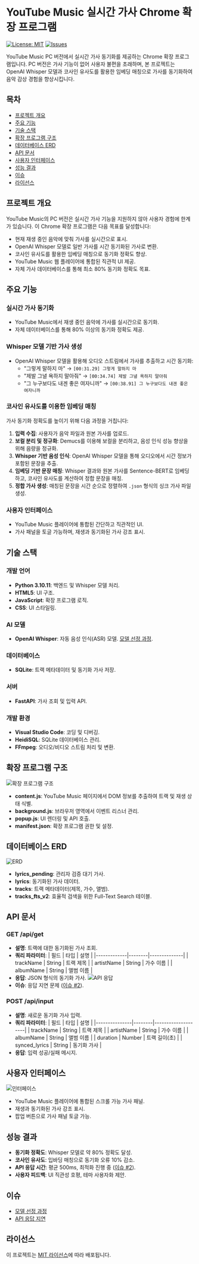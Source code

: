 # YouTube Music 실시간 가사 Chrome 확장 프로그램

[![License: MIT](https://img.shields.io/badge/License-MIT-yellow.svg)](https://opensource.org/licenses/MIT)
[![Issues](https://img.shields.io/github/issues/RealSan1/youtube-realtime-lyrics)](https://github.com/RealSan1/youtube-realtime-lyrics/issues)

YouTube Music PC 버전에서 실시간 가사 동기화를 제공하는 Chrome 확장 프로그램입니다. PC 버전은 가사 기능이 없어 사용자 불편을 초래하며, 본 프로젝트는 OpenAI Whisper 모델과 코사인 유사도를 활용한 임베딩 매칭으로 가사를 동기화하여 음악 감상 경험을 향상시킵니다.

## 목차
- [프로젝트 개요](#프로젝트-개요)
- [주요 기능](#주요-기능)
- [기술 스택](#기술-스택)
- [확장 프로그램 구조](#확장-프로그램-구조)
- [데이터베이스 ERD](#데이터베이스-erd)
- [API 문서](#api-문서)
- [사용자 인터페이스](#사용자-인터페이스)
- [성능 결과](#성능-결과)
- [이슈](#이슈)
- [라이선스](#라이선스)

## 프로젝트 개요
YouTube Music의 PC 버전은 실시간 가사 기능을 지원하지 않아 사용자 경험에 한계가 있습니다. 이 Chrome 확장 프로그램은 다음 목표를 달성합니다:
- 현재 재생 중인 음악에 맞춰 가사를 실시간으로 표시.
- OpenAI Whisper 모델로 일반 가사를 시간 동기화된 가사로 변환.
- 코사인 유사도를 활용한 임베딩 매칭으로 동기화 정확도 향상.
- YouTube Music 웹 플레이어에 통합된 직관적 UI 제공.
- 자체 가사 데이터베이스를 통해 최소 80% 동기화 정확도 목표.

## 주요 기능

### 실시간 가사 동기화
- YouTube Music에서 재생 중인 음악에 가사를 실시간으로 동기화.
- 자체 데이터베이스를 통해 80% 이상의 동기화 정확도 제공.

### Whisper 모델 기반 가사 생성
- OpenAI Whisper 모델을 활용해 오디오 스트림에서 가사를 추출하고 시간 동기화:
  - "그렇게 말하지 마" → `[00:31.29] 그렇게 말하지 마`
  - "제발 그녈 욕하지 말아줘" → `[00:34.74] 제발 그녈 욕하지 말아줘`
  - "그 누구보다도 내겐 좋은 여자니까" → `[00:38.91] 그 누구보다도 내겐 좋은 여자니까`

### 코사인 유사도를 이용한 임베딩 매칭
가사 동기화 정확도를 높이기 위해 다음 과정을 거칩니다:
1. **입력 수집**: 사용자가 음악 파일과 원본 가사를 업로드.
2. **보컬 분리 및 정규화**: Demucs를 이용해 보컬을 분리하고, 음성 인식 성능 향상을 위해 음량을 정규화.
3. **Whisper 기반 음성 인식**: OpenAI Whisper 모델을 통해 오디오에서 시간 정보가 포함된 문장을 추출.
4. **임베딩 기반 문장 매칭**: Whisper 결과와 원본 가사를 Sentence-BERT로 임베딩하고, 코사인 유사도를 계산하여 정합 문장을 매칭.
5. **정합 가사 생성**: 매칭된 문장을 시간 순으로 정렬하여 `.json` 형식의 싱크 가사 파일 생성.

### 사용자 인터페이스
- YouTube Music 플레이어에 통합된 간단하고 직관적인 UI.
- 가사 패널을 토글 가능하며, 재생과 동기화된 가사 강조 표시.

## 기술 스택

### 개발 언어
- **Python 3.10.11**: 백엔드 및 Whisper 모델 처리.
- **HTML5**: UI 구조.
- **JavaScript**: 확장 프로그램 로직.
- **CSS**: UI 스타일링.

### AI 모델
- **OpenAI Whisper**: 자동 음성 인식(ASR) 모델. [모델 선정 과정](https://github.com/RealSan1/youtube-realtime-lyrics/issues/1).

### 데이터베이스
- **SQLite**: 트랙 메타데이터 및 동기화 가사 저장.

### 서버
- **FastAPI**: 가사 조회 및 입력 API.

### 개발 환경
- **Visual Studio Code**: 코딩 및 디버깅.
- **HeidiSQL**: SQLite 데이터베이스 관리.
- **FFmpeg**: 오디오/비디오 스트림 처리 및 변환.

## 확장 프로그램 구조
![확장 프로그램 구조](https://github.com/user-attachments/assets/84156811-168b-4011-9535-45f77f1523d8)

- **content.js**: YouTube Music 페이지에서 DOM 정보를 추출하여 트랙 및 재생 상태 식별.
- **background.js**: 브라우저 영역에서 이벤트 리스너 관리.
- **popup.js**: UI 렌더링 및 API 호출.
- **manifest.json**: 확장 프로그램 권한 및 설정.

## 데이터베이스 ERD
![ERD](https://github.com/user-attachments/assets/3aac9f10-2491-4228-b592-2ca755eb4951)

- **lyrics_pending**: 관리자 검증 대기 가사.
- **lyrics**: 동기화된 가사 데이터.
- **tracks**: 트랙 메타데이터(제목, 가수, 앨범).
- **tracks_fts_v2**: 효율적 검색을 위한 Full-Text Search 테이블.

## API 문서

### GET /api/get
- **설명**: 트랙에 대한 동기화된 가사 조회.
- **쿼리 파라미터**:
  | 필드        | 타입   | 설명         |
  |-------------|--------|--------------|
  | trackName   | String | 트랙 제목    |
  | artistName  | String | 가수 이름    |
  | albumName   | String | 앨범 이름    |
- **응답**: JSON 형식의 동기화 가사.
  ![API 응답](https://github.com/user-attachments/assets/cb0d815d-9287-4c78-b401-5a9effca1710)
- **이슈**: 응답 지연 문제 ([이슈 #2](https://github.com/RealSan1/youtube-realtime-lyrics/issues/2)).

### POST /api/input
- **설명**: 새로운 동기화 가사 입력.
- **쿼리 파라미터**:
  | 필드          | 타입   | 설명               |
  |---------------|--------|--------------------|
  | trackName     | String | 트랙 제목          |
  | artistName    | String | 가수 이름          |
  | albumName     | String | 앨범 이름          |
  | duration      | Number | 트랙 길이(초)      |
  | synced_lyrics | String | 동기화 가사        |
- **응답**: 입력 성공/실패 메시지.

## 사용자 인터페이스
![인터페이스](https://github.com/user-attachments/assets/765b8d6c-7bc3-4a15-be5f-ee467c70578c)

- YouTube Music 플레이어에 통합된 스크롤 가능 가사 패널.
- 재생과 동기화된 가사 강조 표시.
- 팝업 버튼으로 가사 패널 토글 가능.

## 성능 결과
- **동기화 정확도**: Whisper 모델로 약 80% 정확도 달성.
- **코사인 유사도**: 입바딩 매칭으로 동기화 오류 10% 감소.
- **API 응답 시간**: 평균 500ms, 최적화 진행 중 ([이슈 #2](https://github.com/RealSan1/youtube-realtime-lyrics/issues/2)).
- **사용자 피드백**: UI 직관성 호평, 테마 사용자화 제안.

## 이슈
- [모델 선정 과정](https://github.com/RealSan1/youtube-realtime-lyrics/issues/1)
- [API 응답 지연](https://github.com/RealSan1/youtube-realtime-lyrics/issues/2)

## 라이선스
이 프로젝트는 [MIT 라이선스](https://github.com/RealSan1/youtube-realtime-lyrics/blob/main/LICENSE)에 따라 배포됩니다.
